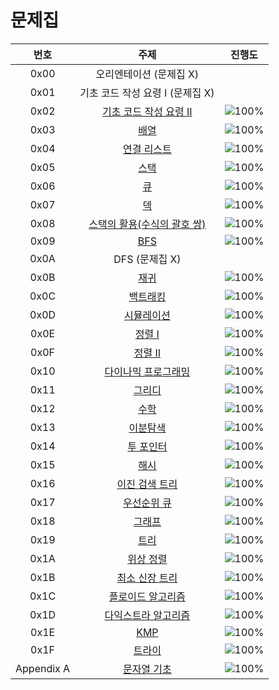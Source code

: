 # 문제집
| 번호 | 주제 |                                               진행도                                               |
| :--: | :--: |:-----------------------------------------------------------------------------------------------:|
| 0x00 | 오리엔테이션 (문제집 X) |                                                                                                 |
| 0x01 | 기초 코드 작성 요령 I (문제집 X) |                                                                                                 |
| 0x02 | [기초 코드 작성 요령 II](https://www.acmicpc.net/workbook/view/7306) | ![100%](https://progress-bar.dev/14/?scale=27&title=progress&width=500&color=babaca&suffix=/27) |
| 0x03 | [배열](https://www.acmicpc.net/workbook/view/7307) |  ![100%](https://progress-bar.dev/5/?scale=8&title=progress&width=500&color=babaca&suffix=/8)   |
| 0x04 | [연결 리스트](https://www.acmicpc.net/workbook/view/7308) |  ![100%](https://progress-bar.dev/3/?scale=3&title=progress&width=500&color=babaca&suffix=/3)   |
| 0x05 | [스택](https://www.acmicpc.net/workbook/view/7309) |  ![100%](https://progress-bar.dev/5/?scale=8&title=progress&width=500&color=babaca&suffix=/8)   |
| 0x06 | [큐](https://www.acmicpc.net/workbook/view/7310) |  ![100%](https://progress-bar.dev/3/?scale=3&title=progress&width=500&color=babaca&suffix=/3)   |
| 0x07 | [덱](https://www.acmicpc.net/workbook/view/7311) |  ![100%](https://progress-bar.dev/3/?scale=4&title=progress&width=500&color=babaca&suffix=/4)   |
| 0x08 | [스택의 활용(수식의 괄호 쌍)](https://www.acmicpc.net/workbook/view/7312) |  ![100%](https://progress-bar.dev/5/?scale=5&title=progress&width=500&color=babaca&suffix=/5)   |
| 0x09 | [BFS](https://www.acmicpc.net/workbook/view/7313) | ![100%](https://progress-bar.dev/19/?scale=30&title=progress&width=500&color=babaca&suffix=/30) |
| 0x0A | DFS (문제집 X) |                                                                                                 |
| 0x0B | [재귀](https://www.acmicpc.net/workbook/view/7314) | ![100%](https://progress-bar.dev/9/?scale=10&title=progress&width=500&color=babaca&suffix=/10)  |
| 0x0C | [백트래킹](https://www.acmicpc.net/workbook/view/7315) | ![100%](https://progress-bar.dev/17/?scale=20&title=progress&width=500&color=babaca&suffix=/20) |
| 0x0D | [시뮬레이션](https://www.acmicpc.net/workbook/view/7316) | ![100%](https://progress-bar.dev/1/?scale=61&title=progress&width=500&color=babaca&suffix=/61)  |
| 0x0E | [정렬 I](https://www.acmicpc.net/workbook/view/7317) |  ![100%](https://progress-bar.dev/8/?scale=8&title=progress&width=500&color=babaca&suffix=/8)   |
| 0x0F | [정렬 II](https://www.acmicpc.net/workbook/view/7318) |  ![100%](https://progress-bar.dev/9/?scale=9&title=progress&width=500&color=babaca&suffix=/9)   |
| 0x10 | [다이나믹 프로그래밍](https://www.acmicpc.net/workbook/view/7319) | ![100%](https://progress-bar.dev/0/?scale=44&title=progress&width=500&color=babaca&suffix=/44)  |
| 0x11 | [그리디](https://www.acmicpc.net/workbook/view/7320) | ![100%](https://progress-bar.dev/1/?scale=17&title=progress&width=500&color=babaca&suffix=/17)  |
| 0x12 | [수학](https://www.acmicpc.net/workbook/view/8174) | ![100%](https://progress-bar.dev/10/?scale=39&title=progress&width=500&color=babaca&suffix=/39) |
| 0x13 | [이분탐색](https://www.acmicpc.net/workbook/view/8400) | ![100%](https://progress-bar.dev/3/?scale=21&title=progress&width=500&color=babaca&suffix=/21)  |
| 0x14 | [투 포인터](https://www.acmicpc.net/workbook/view/8709) | ![100%](https://progress-bar.dev/0/?scale=11&title=progress&width=500&color=babaca&suffix=/11)  |
| 0x15 | [해시](https://www.acmicpc.net/workbook/view/9063) | ![100%](https://progress-bar.dev/3/?scale=10&title=progress&width=500&color=babaca&suffix=/10)  |
| 0x16 | [이진 검색 트리](https://www.acmicpc.net/workbook/view/9346) |  ![100%](https://progress-bar.dev/0/?scale=7&title=progress&width=500&color=babaca&suffix=/7)   |
| 0x17 | [우선순위 큐](https://www.acmicpc.net/workbook/view/9502) |  ![100%](https://progress-bar.dev/0/?scale=8&title=progress&width=500&color=babaca&suffix=/8)   |
| 0x18 | [그래프](https://www.acmicpc.net/workbook/view/9562) | ![100%](https://progress-bar.dev/0/?scale=13&title=progress&width=500&color=babaca&suffix=/13)  |
| 0x19 | [트리](https://www.acmicpc.net/workbook/view/9657) | ![100%](https://progress-bar.dev/0/?scale=13&title=progress&width=500&color=babaca&suffix=/13)  |
| 0x1A | [위상 정렬](https://www.acmicpc.net/workbook/view/9738) |  ![100%](https://progress-bar.dev/0/?scale=7&title=progress&width=500&color=babaca&suffix=/7)   |
| 0x1B | [최소 신장 트리](https://www.acmicpc.net/workbook/view/9907) |  ![100%](https://progress-bar.dev/0/?scale=9&title=progress&width=500&color=babaca&suffix=/9)   |
| 0x1C | [플로이드 알고리즘](https://www.acmicpc.net/workbook/view/10318) | ![100%](https://progress-bar.dev/0/?scale=15&title=progress&width=500&color=babaca&suffix=/15)  |
| 0x1D | [다익스트라 알고리즘](https://www.acmicpc.net/workbook/view/10433) | ![100%](https://progress-bar.dev/0/?scale=14&title=progress&width=500&color=babaca&suffix=/14)  |
| 0x1E | [KMP](https://www.acmicpc.net/workbook/view/12205) |  ![100%](https://progress-bar.dev/0/?scale=8&title=progress&width=500&color=babaca&suffix=/8)   |
| 0x1F | [트라이](https://www.acmicpc.net/workbook/view/12649) | ![100%](https://progress-bar.dev/1/?scale=10&title=progress&width=500&color=babaca&suffix=/10)  |
| Appendix A | [문자열 기초](https://www.acmicpc.net/workbook/view/14409) | ![100%](https://progress-bar.dev/9/?scale=16&title=progress&width=500&color=babaca&suffix=/16)  |